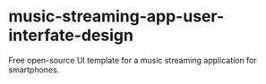 # music-streaming-app-user-interfate-design
Free open-source UI template for a music streaming application for smartphones.
